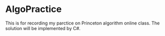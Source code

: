 # AlgoPractice
This is for recording my parctice on Princeton algorithm online class. The solution will be implemented by C#.
